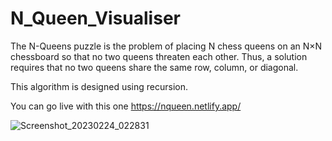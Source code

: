 # N_Queen_Visualiser

The N-Queens puzzle is the problem of placing N chess queens on an N×N chessboard so that no two queens threaten each other. Thus, a solution requires that no two queens share the same row, column, or diagonal.

This algorithm is designed using recursion.

You can go live with this one https://nqueen.netlify.app/

![Screenshot_20230224_022831](https://user-images.githubusercontent.com/121565367/221029421-74187eff-3f2f-4cb4-8eee-76a79b106612.png)

